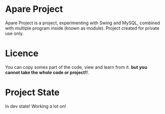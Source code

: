 # Apare Project
Apare Project is a project, experimenting with Swing and MySQL, combined with multiple program inside (known as module).
Project created for private use only.

# Licence
You can copy somes part of the code, view and learn from it. **but you cannot take the whole code or project!!**.

# Project State
In dev state! Working a lot on!
